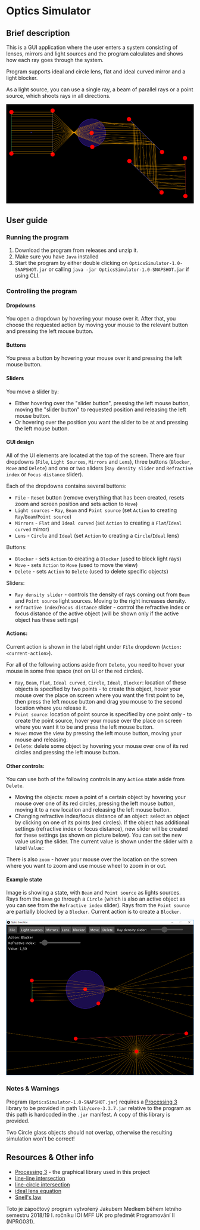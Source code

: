 # Optics Simulator
## Brief description
This is a GUI application where the user enters a system consisting of lenses, mirrors and light sources and the program calculates and shows how each ray goes through the system.

Program supports ideal and circle lens, flat and ideal curved mirror and a light blocker.

As a light source, you can use a single ray, a beam of parallel rays or a point source, which shoots rays in all directions.
 
![](images/intro.PNG)

## User guide
### Running the program
1. Download the program from releases and unzip it.
2. Make sure you have `Java` installed
3. Start the program by either double clicking on `OpticsSimulator-1.0-SNAPSHOT.jar` or calling `java -jar OpticsSimulator-1.0-SNAPSHOT.jar` if using CLI.

### Controlling the program
#### Dropdowns
You open a dropdown by hovering your mouse over it. After that, you choose the requested action by moving your mouse to the relevant button and pressing the left mouse button. 

#### Buttons
You press a button by hovering your mouse over it and pressing the left mouse button.

#### Sliders
You move a slider by:
* Either hovering over the "slider button", pressing the left mouse button, moving the "slider button" to requested position and releasing the left mouse button.
* Or hovering over the position you want the slider to be at and pressing the left mouse button.

#### GUI design
All of the UI elements are located at the top of the screen. There are four dropdowns (`File`, `Light Sources`, `Mirrors` and `Lens`), three buttons (`Blocker`, `Move` and `Delete`) and one or two sliders (`Ray density slider` and `Refractive index` or `Focus distance` slider).

Each of the dropdowns contains several buttons:
* `File` - `Reset` button (remove everything that has been created, resets zoom and screen position and sets action to `Move`)
* `Light sources` - `Ray`, `Beam` and `Point source` (set `Action` to creating `Ray`/`Beam`/`Point source`)
* `Mirrors` - `Flat` and `Ideal curved` (set `Action` to creating a `Flat`/`Ideal curved` mirror)
* `Lens` - `Circle` and `Ideal` (set `Action` to creating a `Circle`/`Ideal` lens)

Buttons:
* `Blocker` - sets `Action` to creating a `Blocker` (used to block light rays)
* `Move` - sets `Action` to `Move` (used to move the view)
* `Delete` - sets `Action` to `Delete` (used to delete specific objects)

Sliders:
* `Ray density slider` - controls the density of rays coming out from `Beam` and `Point source` light sources. Moving to the right increases density.
* `Refractive index`/`Focus distance` slider - control the refractive index or focus distance of the active object (will be shown only if the active object has these settings)

#### Actions:
Current action is shown in the label right under `File` dropdown (`Action: <current-action>`).

For all of the following actions aside from `Delete`, you need to hover your mouse in some free space (not on UI or the red circles).
* `Ray`, `Beam`, `Flat`, `Ideal curved`, `Circle`, `Ideal`, `Blocker`: location of these objects is specified by two points - to create this object, hover your mouse over the place on screen where you want the first point to be, then press the left mouse button and drag you mouse to the second location where you release it.
* `Point source`: location of point source is specified by one point only - to create the point source, hover your mouse over the place on screen where you want it to be and press the left mouse button.
* `Move`: move the view by pressing the left mouse button, moving your mouse and releasing.
* `Delete`: delete some object by hovering your mouse over one of its red circles and pressing the left mouse button.

#### Other controls:
You can use both of the following controls in any `Action` state aside from `Delete`.
* Moving the objects: move a point of a certain object by hovering your mouse over one of its red circles, pressing the left mouse button, moving it to a new location and releasing the left mouse button.
* Changing refractive index/focus distance of an object: select an object by clicking on one of its points (red circles). If the object has additional settings (refractive index or focus distance), new slider will be created for these settings (as shown on picture below). You can set the new value using the slider. The current value is shown under the slider with a label `Value:`

There is also `zoom` - hover your mouse over the location on the screen where you want to zoom and use mouse wheel to zoom in or out.

#### Example state
Image is showing a state, with `Beam` and `Point source` as lights sources. Rays from the `Beam` go through a `Circle` (which is also an active object as you can see from the `Refractive index` slider). Rays from the `Point source` are partially blocked by a `Blocker`. Current action is to create a `Blocker`.


![](images/guide.PNG)

### Notes & Warnings
Program (`OpticsSimulator-1.0-SNAPSHOT.jar`) requires a [Processing 3](https://processing.org/download/) library to be provided in path `lib/core-3.3.7.jar` relative to the program as this path is hardcoded in the `.jar` manifest. A copy of this library is provided.

Two Circle glass objects should not overlap, otherwise the resulting simulation won't be correct!

## Resources & Other info
* [Processing 3](https://processing.org/download/) - the graphical library used in this project
* [line-line intersection](https://en.wikipedia.org/wiki/Line%E2%80%93line_intersection)
* [line-circle intersection](http://mathworld.wolfram.com/Circle-LineIntersection.html)
* [ideal lens equation](https://www.sciencedirect.com/science/article/pii/S0030402615000364#eq0005)
* [Snell's law](https://en.wikipedia.org/wiki/Snell%27s_law)

Toto je zápočtový program vytvořený Jakubem Medkem během letního semestru 2018/19 I. ročníku IOI MFF UK pro předmět Programování II (NPRG031).